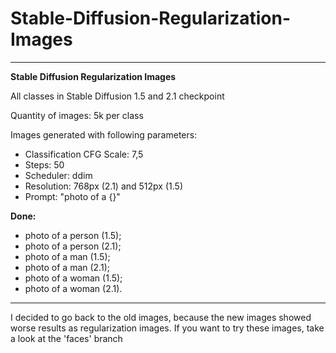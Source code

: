 # Stable-Diffusion-Regularization-Images

---

**Stable Diffusion Regularization Images**

All classes in Stable Diffusion 1.5 and 2.1 checkpoint

Quantity of images: 5k per class

Images generated with following parameters:
- Classification CFG Scale: 7,5
- Steps: 50
- Scheduler: ddim
- Resolution: 768px (2.1) and 512px (1.5)
- Prompt: "photo of a {}"

**Done:**
- photo of a person (1.5);
- photo of a person (2.1);
- photo of a man (1.5);
- photo of a man (2.1);
- photo of a woman (1.5);
- photo of a woman (2.1).

---

I decided to go back to the old images, because the new images showed worse results as regularization images. If you want to try these images, take a look at the 'faces' branch